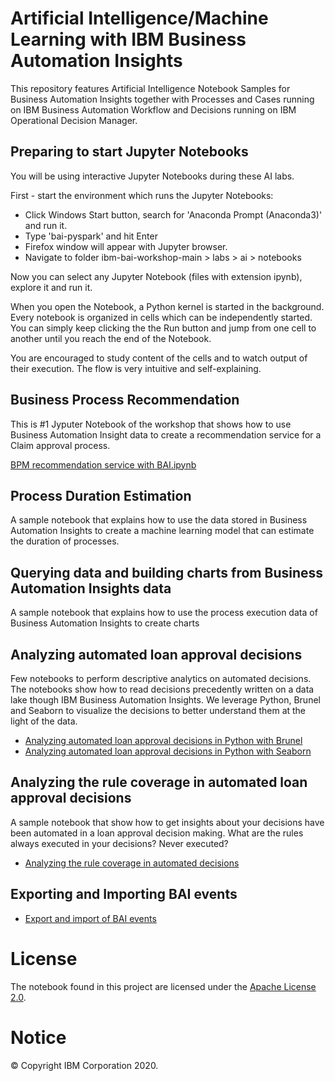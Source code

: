 # Artificial Intelligence/Machine Learning with IBM Business Automation Insights
This repository features Artificial Intelligence Notebook Samples for Business Automation Insights together with Processes and Cases running on IBM Business Automation Workflow and Decisions running on IBM Operational Decision Manager.

## Preparing to start Jupyter Notebooks
You will be using interactive Jupyter Notebooks during these AI labs.

First - start the environment which runs the Jupyter Notebooks:
- Click Windows Start button, search for 'Anaconda Prompt (Anaconda3)' and run it.
- Type 'bai-pyspark' and hit Enter
- Firefox window will appear with Jupyter browser.
- Navigate to folder ibm-bai-workshop-main > labs > ai > notebooks

Now you can select any Jupyter Notebook (files with extension ipynb), explore it and run it.

When you open the Notebook, a Python kernel is started in the background. Every notebook is organized in cells which can be independently started. You can simply keep clicking the the Run button and jump from one cell to another until you reach the end of the Notebook.

You are encouraged to study content of the cells and to watch output of their execution. The flow is very intuitive and self-explaining.

## Business Process Recommendation

This is #1 Jyputer Notebook of the workshop that shows how to use Business Automation Insight data to create a recommendation service for a Claim approval process.

[BPM recommendation service with BAI.ipynb](notebooks/BPM%20recommendation%20service%20with%20BAI.ipynb)

## Process Duration Estimation

A sample notebook that explains how to use the data stored in Business Automation Insights to create a machine learning model that can estimate the duration of processes.

## Querying data and building charts from Business Automation Insights data

A sample notebook that explains how to use the process execution data of Business Automation Insights to create charts 

## Analyzing automated loan approval decisions

Few notebooks to perform descriptive analytics on automated decisions. The notebooks show how to read decisions precedently written on a data lake though IBM Business Automation Insights. We leverage Python, Brunel and Seaborn to visualize the decisions to better understand them at the light of the data.

   - [Analyzing automated loan approval decisions in Python with Brunel](./notebooks/Analyzing%20loan%20approval%20decisions%20in%20Python%20with%20Brunel.ipynb)
   - [Analyzing automated loan approval decisions in Python with Seaborn](./notebooks/Analyzing%20loan%20approval%20decisions%20in%20Python%20with%20Seaborn.ipynb)

## Analyzing the rule coverage in automated loan approval decisions

A sample notebook that show how to get insights about your decisions have been automated in a loan approval decision making.
What are the rules always executed in your decisions? Never executed?

   - [Analyzing the rule coverage in automated decisions](./notebooks/Analyzing%20the%20rule%20coverage%20in%20automated%20decisions.ipynb)
 
## Exporting and Importing BAI events
   - [Export and import of BAI events](./EVENT-EXPORT-IMPORT.md)

# License
The notebook found in this project are licensed under the [Apache License 2.0](LICENSE).

# Notice
© Copyright IBM Corporation 2020.
